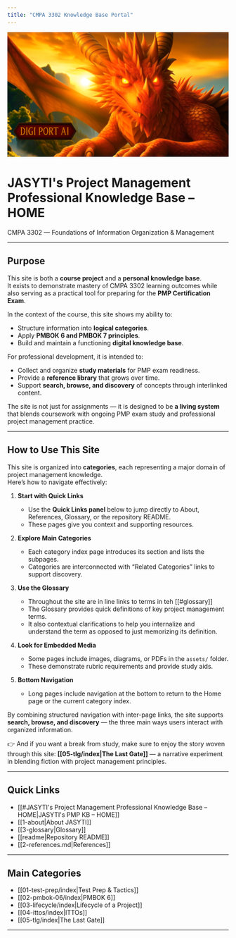 ```yaml
---
title: "CMPA 3302 Knowledge Base Portal"
---
```



![Digiport Ai Dragon Mascot](assets/dragon.png)

# JASYTI's Project Management Professional Knowledge Base – HOME

CMPA 3302 — Foundations of Information Organization & Management  

---

## Purpose
This site is both a **course project** and a **personal knowledge base**.  
It exists to demonstrate mastery of CMPA 3302 learning outcomes while also serving as a practical tool for preparing for the **PMP Certification Exam**.  

In the context of the course, this site shows my ability to:
- Structure information into **logical categories**.  
- Apply **PMBOK 6 and PMBOK 7 principles**.  
- Build and maintain a functioning **digital knowledge base**.  

For professional development, it is intended to:
- Collect and organize **study materials** for PMP exam readiness.  
- Provide a **reference library** that grows over time.  
- Support **search, browse, and discovery** of concepts through interlinked content.  

The site is not just for assignments — it is designed to be **a living system** that blends coursework with ongoing PMP exam study and professional project management practice.

---

## How to Use This Site
This site is organized into **categories**, each representing a major domain of project management knowledge.  
Here’s how to navigate effectively:

1. **Start with Quick Links**  
   - Use the **Quick Links panel** below to jump directly to About, References, Glossary, or the repository README.  
   - These pages give you context and supporting resources.  

2. **Explore Main Categories**  
   - Each category index page introduces its section and lists the subpages.  
   - Categories are interconnected with “Related Categories” links to support discovery.  

3. **Use the Glossary**  
   - Throughout the site are in line links to terms in teh [[#glossary]] 
   - The Glossary provides quick definitions of key project management terms.
   - It also contextual clarifications to help you internalize and understand the term as opposed to just memorizing its definition.  

4. **Look for Embedded Media**  
   - Some pages include images, diagrams, or PDFs in the `assets/` folder.  
   - These demonstrate rubric requirements and provide study aids.  

5. **Bottom Navigation**  
   - Long pages include navigation at the bottom to return to the Home page or the current category index.  

By combining structured navigation with inter-page links, the site supports **search, browse, and discovery** — the three main ways users interact with organized information.  

👉 And if you want a break from study, make sure to enjoy the story woven through this site: **[[05-tlg/index|The Last Gate]]** — a narrative experiment in blending fiction with project management principles.

---

## Quick Links
- [[#JASYTI's Project Management Professional Knowledge Base – HOME|JASYTI's PMP KB – HOME]]
- [[1-about|About JASYTI]]
- [[3-glossary|Glossary]]
- [[readme|Repository README]]
- [[2-references.md|References]]

---

## Main Categories
- [[01-test-prep/index|Test Prep & Tactics]]
- [[02-pmbok-06/index|PMBOK 6]]
- [[03-lifecycle/index|Lifecycle of a Project]]
- [[04-ittos/index|ITTOs]]
- [[05-tlg/index|The Last Gate]]

---
